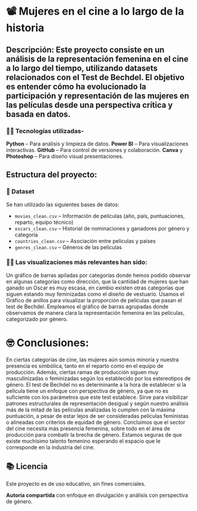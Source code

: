 # 📽️ Mujeres en el cine a lo largo de la historia

##  Descripción: Este proyecto consiste en un análisis de la representación femenina en el cine a lo largo del tiempo, utilizando datasets relacionados con el **Test de Bechdel**. El objetivo es entender cómo ha evolucionado la participación y representación de las mujeres en las películas desde una perspectiva crítica y basada en datos.

### 👩‍💻 Tecnologías utilizadas-

**Python** – Para análisis y limpieza de datos.
**Power BI** – Para visualizaciones interactivas.
**GitHub** – Para control de versiones y colaboración.
**Canva** y **Photoshop** – Para diseño visual presentaciones.

##  Estructura del proyecto:

### 📁 Dataset

Se han utilizado las siguientes bases de datos:
- `movies_clean.csv` – Información de películas (año, país, puntuaciones, reparto, equipo técnico)
- `oscars_clean.csv` – Historial de nominaciones y ganadores por género y categoría
- `countries_clean.csv` – Asociación entre películas y países
- `genres_clean.csv` – Géneros de las películas

### 👩‍💻 Las visualizaciones más relevantes han sido:

Un gráfico de barras apiladas por categorías donde hemos podido observar en algunas categorías como dirección, que la cantidad de mujeres que han ganado un Oscar es muy escasa, en cambio existen otras categorías que siguen estando muy feminizadas como el diseño de vestuario.
Usamos el Gráfico de anillos para visualizar la proporción de películas que pasan el test de Bechdel.
Empleamos el gráfico de barras agrupadas donde observamos de manera clara la representación femenina en las películas, categorizado por género.

# 🤓 Conclusiones:

En ciertas categorías de cine, las mujeres aún somos minoría y nuestra presencia es simbólica, tanto en el reparto como en el equipo de producción. Además, ciertas ramas de producción siguen muy masculinizadas o feminizadas según los establecido por los estereotipos de género.
El test de Bechdel no es determinante a la hora de establecer si la película tiene un enfoque con perspectiva de género, ya que no es suficiente con los parámetros que este test establece. Sirve para visibilizar patrones estructurales de representación desigual y según nuestro análisis más de la mitad de las películas analizadas lo cumplen con la máxima puntuación, a pesar de estar lejos de ser consideradas películas feministas o alineadas con criterios de equidad de género.
Concluimos que el sector del cine necesita más presencia femenina, sobre todo en el área de producción para combatir la brecha de género.
Estamos seguras de que existe muchísimo talento femenino esperando el espacio que le corresponde en la industria del cine.

## 📚 Licencia

Este proyecto es de uso educativo, sin fines comerciales.

**Autoría compartida** con enfoque en divulgación y análisis con perspectiva de género.
